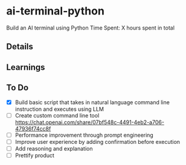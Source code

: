 # ai-terminal-python
Build an AI terminal using Python
Time Spent: X hours spent in total

## Details


## Learnings

## To Do
- [x] Build basic script that takes in natural language command line instruction and executes using LLM 
- [ ] Create custom command line tool https://chat.openai.com/share/07bf548c-4491-4eb2-a706-47936f74cc8f
- [ ] Performance improvement through prompt engineering
- [ ] Improve user experience by adding confirmation before execution
- [ ] Add reasoning and explanation
- [ ] Prettify product
